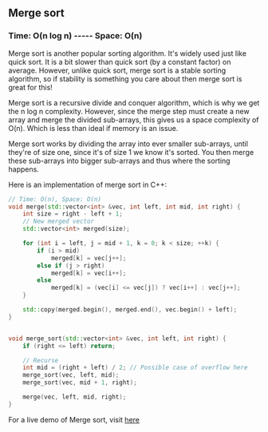 ## Merge sort
### Time: O(n log n) ----- Space: O(n)

Merge sort is another popular sorting algorithm. It's widely used just like quick sort.
It is a bit slower than quick sort (by a constant factor) on average. However, unlike quick sort, merge sort is a
stable sorting algorithm, so if stability is something you care about then merge sort is great for this!

Merge sort is a recursive divide and conquer algorithm, which is why we get the n log n complexity.
However, since the merge step must create a new array and merge the divided sub-arrays, this gives us a space complexity
of O(n). Which is less than ideal if memory is an issue.

Merge sort works by dividing the array into ever smaller sub-arrays, until they're of size one, since it's of size 1
we know it's sorted. You then merge these sub-arrays into bigger sub-arrays and thus where the sorting happens.

Here is an implementation of merge sort in C++:

```cpp
// Time: O(n), Space: O(n)
void merge(std::vector<int> &vec, int left, int mid, int right) {
    int size = right - left + 1;
    // New merged vector
    std::vector<int> merged(size);

    for (int i = left, j = mid + 1, k = 0; k < size; ++k) {
        if (i > mid)
            merged[k] = vec[j++];
        else if (j > right)
            merged[k] = vec[i++];
        else
            merged[k] = (vec[i] <= vec[j]) ? vec[i++] : vec[j++];
    }

    std::copy(merged.begin(), merged.end(), vec.begin() + left);
}


void merge_sort(std::vector<int> &vec, int left, int right) {
    if (right <= left) return;

    // Recurse
    int mid = (right + left) / 2; // Possible case of overflow here
    merge_sort(vec, left, mid);
    merge_sort(vec, mid + 1, right);

    merge(vec, left, mid, right);
}
```

For a live demo of Merge sort, visit [here](https://repl.it/@heyluis/mergeSort)
